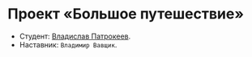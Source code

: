 # Проект «Большое путешествие»

* Студент: [Владислав Патрокеев](https://up.htmlacademy.ru/univer-js2/5/user/2510735).
* Наставник: `Владимир Вавщик`.

